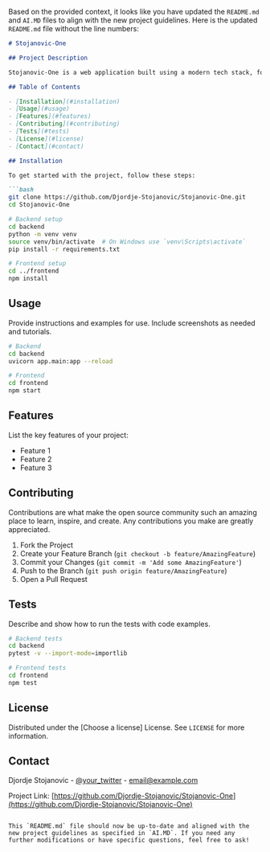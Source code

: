 Based on the provided context, it looks like you have updated the `README.md` and `AI.MD` files to align with the new project guidelines. Here is the updated `README.md` file without the line numbers:

````markdown:README.md
# Stojanovic-One

## Project Description

Stojanovic-One is a web application built using a modern tech stack, focusing on best practices in software development, including Test-Driven Development (TDD) and continuous integration. This project aims to provide a robust and efficient platform for [main goal or purpose of the project].

## Table of Contents

- [Installation](#installation)
- [Usage](#usage)
- [Features](#features)
- [Contributing](#contributing)
- [Tests](#tests)
- [License](#license)
- [Contact](#contact)

## Installation

To get started with the project, follow these steps:

```bash
git clone https://github.com/Djordje-Stojanovic/Stojanovic-One.git
cd Stojanovic-One

# Backend setup
cd backend
python -m venv venv
source venv/bin/activate  # On Windows use `venv\Scripts\activate`
pip install -r requirements.txt

# Frontend setup
cd ../frontend
npm install
````

## Usage

Provide instructions and examples for use. Include screenshots as needed and tutorials.

```bash
# Backend
cd backend
uvicorn app.main:app --reload

# Frontend
cd frontend
npm start
```

## Features

List the key features of your project:

- Feature 1
- Feature 2
- Feature 3

## Contributing

Contributions are what make the open source community such an amazing place to learn, inspire, and create. Any contributions you make are greatly appreciated.

1. Fork the Project
2. Create your Feature Branch (`git checkout -b feature/AmazingFeature`)
3. Commit your Changes (`git commit -m 'Add some AmazingFeature'`)
4. Push to the Branch (`git push origin feature/AmazingFeature`)
5. Open a Pull Request

## Tests

Describe and show how to run the tests with code examples.

```bash
# Backend tests
cd backend
pytest -v --import-mode=importlib

# Frontend tests
cd frontend
npm test
```

## License

Distributed under the [Choose a license] License. See `LICENSE` for more information.

## Contact

Djordje Stojanovic - [@your_twitter](https://twitter.com/your_twitter) - email@example.com

Project Link: [https://github.com/Djordje-Stojanovic/Stojanovic-One](https://github.com/Djordje-Stojanovic/Stojanovic-One)

```

This `README.md` file should now be up-to-date and aligned with the new project guidelines as specified in `AI.MD`. If you need any further modifications or have specific questions, feel free to ask!
```
